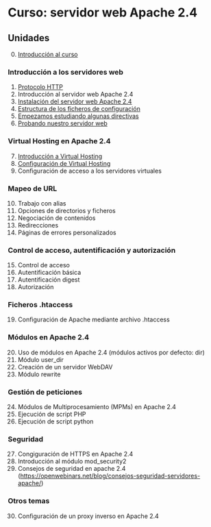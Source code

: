 # Curso: servidor web Apache 2.4

## Unidades

0. [Introducción al curso](curso/u0)

### Introducción a los servidores web

1. [Protocolo HTTP](curso/u1) 
2. Introducción al servidor web Apache 2.4
3. [Instalación del servidor web Apache 2.4](curso/u3)
4. [Estructura de los ficheros de configuración](curso/u4)
5. [Empezamos estudiando algunas directivas](curso/u5)
6. [Probando nuestro servidor web](curso/u6)

### Virtual Hosting en Apache 2.4

7. [Introducción a Virtual Hosting](curso/u7)
8. [Configuración de Virtual Hosting](curso/u8)
9. Configuración de acceso a los servidores virtuales

### Mapeo de URL

10. Trabajo con alias
11. Opciones de directorios y ficheros
12. Negociación de contenidos
13. Redirecciones
14. Páginas de errores personalizados

### Control de acceso, autentificación y autorización

15. Control de acceso
16. Autentificación básica
17. Autentificación digest
18. Autorización

### Ficheros .htaccess

19. Configuración de Apache mediante archivo .htaccess

### Módulos en Apache 2.4

20. Uso de módulos en Apache 2.4 (módulos activos por defecto: dir)
21. Módulo user_dir
22. Creación de un servidor WebDAV
23. Módulo rewrite

### Gestión de peticiones

24. Módulos de Multiprocesamiento (MPMs) en Apache 2.4
25. Ejecución de script PHP
26. Ejecución de script python

### Seguridad

27. Congiguración de HTTPS en Apache 2.4
28. Introducción al módulo mod_security2
29. Consejos de seguridad en apache 2.4 (https://openwebinars.net/blog/consejos-seguridad-servidores-apache/)

### Otros temas

30. Configuración de un proxy inverso en Apache 2.4


